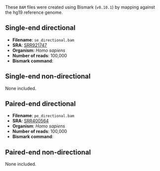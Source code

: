 These `BAM` files were created using Bismark (`v0.10.1`) by mapping against the hg19 reference genome.  

## Single-end directional
* __Filename__: `se_directional.bam`
* __SRA__: [SRR921747](http://trace.ncbi.nlm.nih.gov/Traces/sra/?run=SRR921747)
* __Organism:__ _Homo sapiens_
* __Number of reads__: 100,000
* __Bismark command__: 


## Single-end non-directional
None included.


## Paired-end directional
* __Filename__: `pe_directional.bam`
* __SRA__: [SRR400564](http://trace.ncbi.nlm.nih.gov/Traces/sra/?run=SRR400564)
* __Organism__: _Homo sapiens_
* __Number of reads__: 100,000
* __Bismark command__: 

## Paired-end non-directional
None included.
